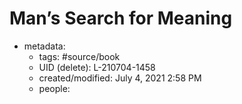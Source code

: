 # Man’s Search for Meaning

- metadata:
	- tags: #source/book 
	- UID (delete): L-210704-1458
	- created/modified: July 4, 2021 2:58 PM
	- people: 


